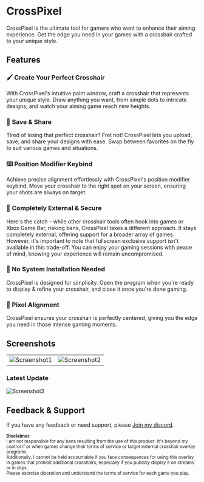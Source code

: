 # CrossPixel

CrossPixel is the ultimate tool for gamers who want to enhance their aiming experience. Get the edge you need in your games with a crosshair crafted to your unique style.

## Features

### 🖌️ Create Your Perfect Crosshair
With CrossPixel's intuitive paint window, craft a crosshair that represents your unique style. Draw anything you want, from simple dots to intricate designs, and watch your aiming game reach new heights.

### 💾 Save & Share
Tired of losing that perfect crosshair? Fret not! CrossPixel lets you upload, save, and share your designs with ease. Swap between favorites on the fly to suit various games and situations.

### ⌨️ Position Modifier Keybind
Achieve precise alignment effortlessly with CrossPixel's position modifier keybind. Move your crosshair to the right spot on your screen, ensuring your shots are always on target.

### 🔌 Completely External & Secure
Here's the catch – while other crosshair tools often hook into games or Xbox Game Bar, risking bans, CrossPixel takes a different approach. It stays completely external, offering support for a broader array of games. However, it's important to note that fullscreen exclusive support isn't available in this trade-off. You can enjoy your gaming sessions with peace of mind, knowing your experience will remain uncompromised.

### 🚫 No System Installation Needed
CrossPixel is designed for simplicity. Open the program when you're ready to display & refine your crosshair, and close it once you're done gaming.

### 🎯 Pixel Alignment
CrossPixel ensures your crosshair is perfectly centered, giving you the edge you need in those intense gaming moments.

## Screenshots

<table>
  <tr>
    <td><img src="https://media.discordapp.net/attachments/1143176304766767174/1143179165412110356/image.png?width=782&height=473" alt="Screenshot1"></td>
    <td><img src="https://media.discordapp.net/attachments/1143176304766767174/1143179166376800387/image_3-fotor-2023082193224.png?width=782&height=473" alt="Screenshot2"></td>
  </tr>
</table>

### Latest Update

![Screenshot3](https://cdn.discordapp.com/attachments/361557619217006604/1147322663719678093/image.png)


## Feedback & Support
If you have any feedback or need support, please [Join my discord](https://discord.gg/xPKArQGK7G).




<small>



**Disclaimer**:  
I am not responsible for any bans resulting from the use of this product. It's beyond my control if or when games change their terms of service or target external crosshair overlay programs.  
Additionally, I cannot be held accountable if you face consequences for using this overlay in games that prohibit additional crosshairs, especially if you publicly display it on streams or in clips.  
Please exercise discretion and understand the terms of service for each game you play.

</small>



